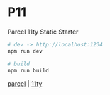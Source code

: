 # P11

Parcel 11ty Static Starter

```sh
# dev -> http://localhost:1234
npm run dev

# build
npm run build
```

[parcel](https://parceljs.org/) | [11ty](https://www.11ty.dev/)
